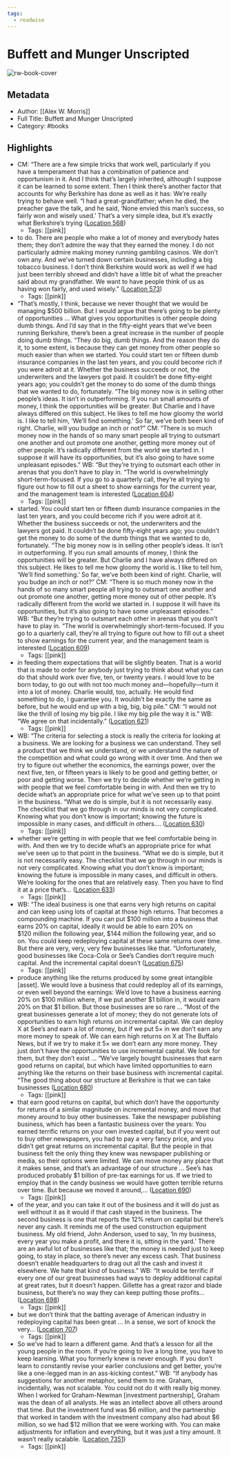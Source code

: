 ```yaml
---
tags:
  - readwise
---
```


# Buffett and Munger Unscripted

![rw-book-cover](https://m.media-amazon.com/images/I/81fJjGqTt-L._SY160.jpg)

## Metadata
- Author: [[Alex W. Morris]]
- Full Title: Buffett and Munger Unscripted
- Category: #books

## Highlights
- CM: “There are a few simple tricks that work well, particularly if you have a temperament that has a combination of patience and opportunism in it. And I think that’s largely inherited, although I suppose it can be learned to some extent. Then I think there’s another factor that accounts for why Berkshire has done as well as it has: We’re really trying to behave well. “I had a great-grandfather; when he died, the preacher gave the talk, and he said, ‘None envied this man’s success, so fairly won and wisely used.’ That’s a very simple idea, but it’s exactly what Berkshire’s trying ([Location 568](https://readwise.io/to_kindle?action=open&asin=B0DM7HSBQV&location=568))
    - Tags: [[pink]] 
- to do. There are people who make a lot of money and everybody hates them; they don’t admire the way that they earned the money. I do not particularly admire making money running gambling casinos. We don’t own any. And we’ve turned down certain businesses, including a big tobacco business. I don’t think Berkshire would work as well if we had just been terribly shrewd and didn’t have a little bit of what the preacher said about my grandfather. We want to have people think of us as having won fairly, and used wisely.” ([Location 573](https://readwise.io/to_kindle?action=open&asin=B0DM7HSBQV&location=573))
    - Tags: [[pink]] 
- “That’s mostly, I think, because we never thought that we would be managing $500 billion. But I would argue that there’s going to be plenty of opportunities … What gives you opportunities is other people doing dumb things. And I’d say that in the fifty-eight years that we’ve been running Berkshire, there’s been a great increase in the number of people doing dumb things. “They do big, dumb things. And the reason they do it, to some extent, is because they can get money from other people so much easier than when we started. You could start ten or fifteen dumb insurance companies in the last ten years, and you could become rich if you were adroit at it. Whether the business succeeds or not, the underwriters and the lawyers got paid. It couldn’t be done fifty-eight years ago; you couldn’t get the money to do some of the dumb things that we wanted to do, fortunately. “The big money now is in selling other people’s ideas. It isn’t in outperforming. If you run small amounts of money, I think the opportunities will be greater. But Charlie and I have always differed on this subject. He likes to tell me how gloomy the world is. I like to tell him, ‘We’ll find something.’ So far, we’ve both been kind of right. Charlie, will you budge an inch or not?” CM: “There is so much money now in the hands of so many smart people all trying to outsmart one another and out promote one another, getting more money out of other people. It’s radically different from the world we started in. I suppose it will have its opportunities, but it’s also going to have some unpleasant episodes.” WB: “But they’re trying to outsmart each other in arenas that you don’t have to play in. “The world is overwhelmingly short-term-focused. If you go to a quarterly call, they’re all trying to figure out how to fill out a sheet to show earnings for the current year, and the management team is interested ([Location 604](https://readwise.io/to_kindle?action=open&asin=B0DM7HSBQV&location=604))
    - Tags: [[pink]] 
- started. You could start ten or fifteen dumb insurance companies in the last ten years, and you could become rich if you were adroit at it. Whether the business succeeds or not, the underwriters and the lawyers got paid. It couldn’t be done fifty-eight years ago; you couldn’t get the money to do some of the dumb things that we wanted to do, fortunately. “The big money now is in selling other people’s ideas. It isn’t in outperforming. If you run small amounts of money, I think the opportunities will be greater. But Charlie and I have always differed on this subject. He likes to tell me how gloomy the world is. I like to tell him, ‘We’ll find something.’ So far, we’ve both been kind of right. Charlie, will you budge an inch or not?” CM: “There is so much money now in the hands of so many smart people all trying to outsmart one another and out promote one another, getting more money out of other people. It’s radically different from the world we started in. I suppose it will have its opportunities, but it’s also going to have some unpleasant episodes.” WB: “But they’re trying to outsmart each other in arenas that you don’t have to play in. “The world is overwhelmingly short-term-focused. If you go to a quarterly call, they’re all trying to figure out how to fill out a sheet to show earnings for the current year, and the management team is interested ([Location 609](https://readwise.io/to_kindle?action=open&asin=B0DM7HSBQV&location=609))
    - Tags: [[pink]] 
- in feeding them expectations that will be slightly beaten. That is a world that is made to order for anybody just trying to think about what you can do that should work over five, ten, or twenty years. I would love to be born today, to go out with not too much money and—hopefully—turn it into a lot of money. Charlie would, too, actually. He would find something to do, I guarantee you. It wouldn’t be exactly the same as before, but he would end up with a big, big, big pile.” CM: “I would not like the thrill of losing my big pile. I like my big pile the way it is.” WB: “We agree on that incidentally.” ([Location 621](https://readwise.io/to_kindle?action=open&asin=B0DM7HSBQV&location=621))
    - Tags: [[pink]] 
- WB: “The criteria for selecting a stock is really the criteria for looking at a business. We are looking for a business we can understand. They sell a product that we think we understand, or we understand the nature of the competition and what could go wrong with it over time. And then we try to figure out whether the economics, the earnings power, over the next five, ten, or fifteen years is likely to be good and getting better, or poor and getting worse. Then we try to decide whether we’re getting in with people that we feel comfortable being in with. And then we try to decide what’s an appropriate price for what we’ve seen up to that point in the business. “What we do is simple, but it is not necessarily easy. The checklist that we go through in our minds is not very complicated. Knowing what you don’t know is important; knowing the future is impossible in many cases, and difficult in others.… ([Location 630](https://readwise.io/to_kindle?action=open&asin=B0DM7HSBQV&location=630))
    - Tags: [[pink]] 
- whether we’re getting in with people that we feel comfortable being in with. And then we try to decide what’s an appropriate price for what we’ve seen up to that point in the business. “What we do is simple, but it is not necessarily easy. The checklist that we go through in our minds is not very complicated. Knowing what you don’t know is important; knowing the future is impossible in many cases, and difficult in others. We’re looking for the ones that are relatively easy. Then you have to find it at a price that’s… ([Location 633](https://readwise.io/to_kindle?action=open&asin=B0DM7HSBQV&location=633))
    - Tags: [[pink]] 
- WB: “The ideal business is one that earns very high returns on capital and can keep using lots of capital at those high returns. That becomes a compounding machine. If you can put $100 million into a business that earns 20% on capital, ideally it would be able to earn 20% on $120 million the following year, $144 million the following year, and so on. You could keep redeploying capital at these same returns over time. But there are very, very, very few businesses like that. “Unfortunately, good businesses like Coca-Cola or See’s Candies don’t require much capital. And the incremental capital doesn’t ([Location 675](https://readwise.io/to_kindle?action=open&asin=B0DM7HSBQV&location=675))
    - Tags: [[pink]] 
- produce anything like the returns produced by some great intangible [asset]. We would love a business that could redeploy all of its earnings, or even well beyond the earnings: We’d love to have a business earning 20% on $100 million where, if we put another $1 billion in, it would earn 20% on that $1 billion. But those businesses are so rare … “Most of the great businesses generate a lot of money; they do not generate lots of opportunities to earn high returns on incremental capital. We can deploy X at See’s and earn a lot of money, but if we put 5× in we don’t earn any more money to speak of. We can earn high returns on X at The Buffalo News, but if we try to make it 5× we don’t earn any more money. They just don’t have the opportunities to use incremental capital. We look for them, but they don’t exist … “We’ve largely bought businesses that earn good returns on capital, but which have limited opportunities to earn anything like the returns on their base business with incremental capital. “The good thing about our structure at Berkshire is that we can take businesses ([Location 680](https://readwise.io/to_kindle?action=open&asin=B0DM7HSBQV&location=680))
    - Tags: [[pink]] 
- that earn good returns on capital, but which don’t have the opportunity for returns of a similar magnitude on incremental money, and move that money around to buy other businesses. Take the newspaper publishing business, which has been a fantastic business over the years: You earned terrific returns on your own invested capital, but if you went out to buy other newspapers, you had to pay a very fancy price, and you didn’t get great returns on incremental capital. But the people in that business felt the only thing they knew was newspaper publishing or media, so their options were limited. We can move money any place that it makes sense, and that’s an advantage of our structure … See’s has produced probably $1 billion of pre-tax earnings for us. If we tried to employ that in the candy business we would have gotten terrible returns over time. But because we moved it around,… ([Location 690](https://readwise.io/to_kindle?action=open&asin=B0DM7HSBQV&location=690))
    - Tags: [[pink]] 
- of the year, and you can take it out of the business and it will do just as well without it as it would if that cash stayed in the business. The second business is one that reports the 12% return on capital but there’s never any cash. It reminds me of the used construction equipment business. My old friend, John Anderson, used to say, ‘In my business, every year you make a profit, and there it is, sitting in the yard.’ There are an awful lot of businesses like that; the money is needed just to keep going, to stay in place, so there’s never any excess cash. That business doesn’t enable headquarters to drag out all the cash and invest it elsewhere. We hate that kind of business.” WB: “It would be terrific if every one of our great businesses had ways to deploy additional capital at great rates, but it doesn’t happen. Gillette has a great razor and blade business, but there’s no way they can keep putting those profits… ([Location 698](https://readwise.io/to_kindle?action=open&asin=B0DM7HSBQV&location=698))
    - Tags: [[pink]] 
- but we don’t think that the batting average of American industry in redeploying capital has been great … In a sense, we sort of knock the very… ([Location 707](https://readwise.io/to_kindle?action=open&asin=B0DM7HSBQV&location=707))
    - Tags: [[pink]] 
- So we’ve had to learn a different game. And that’s a lesson for all the young people in the room. If you’re going to live a long time, you have to keep learning. What you formerly knew is never enough. If you don’t learn to constantly revise your earlier conclusions and get better, you’re like a one-legged man in an ass-kicking contest.” WB: “If anybody has suggestions for another metaphor, send them to me. Graham, incidentally, was not scalable. You could not do it with really big money. When I worked for Graham-Newman [investment partnership], Graham was the dean of all analysts. He was an intellect above all others around that time. But the investment fund was $6 million, and the partnership that worked in tandem with the investment company also had about $6 million, so we had $12 million that we were working with. You can make adjustments for inflation and everything, but it was just a tiny amount. It wasn’t really scalable. ([Location 7351](https://readwise.io/to_kindle?action=open&asin=B0DM7HSBQV&location=7351))
    - Tags: [[pink]]

